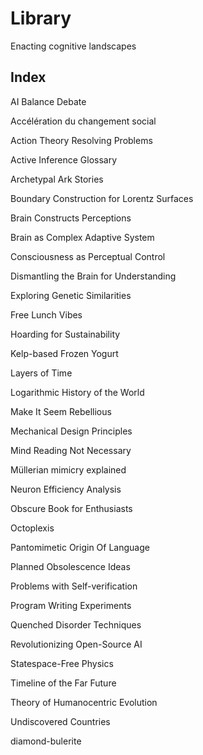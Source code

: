 # Library 

Enacting cognitive landscapes

## Index

AI Balance Debate  

Accélération du changement social  

Action Theory Resolving Problems  

Active Inference Glossary  

Archetypal Ark Stories  

Boundary Construction for Lorentz Surfaces  

Brain Constructs Perceptions  

Brain as Complex Adaptive System  

Consciousness as Perceptual Control  

Dismantling the Brain for Understanding  

Exploring Genetic Similarities  

Free Lunch Vibes  

Hoarding for Sustainability  

Kelp-based Frozen Yogurt  

Layers of Time  

Logarithmic History of the World  

Make It Seem Rebellious  

Mechanical Design Principles  

Mind Reading Not Necessary  

Müllerian mimicry explained  

Neuron Efficiency Analysis  

Obscure Book for Enthusiasts  

Octoplexis  

Pantomimetic Origin Of Language  

Planned Obsolescence Ideas  

Problems with Self-verification  

Program Writing Experiments  

Quenched Disorder Techniques  

Revolutionizing Open-Source AI  

Statespace-Free Physics  

Timeline of the Far Future  

Theory of Humanocentric Evolution

Undiscovered Countries  

diamond-bulerite

